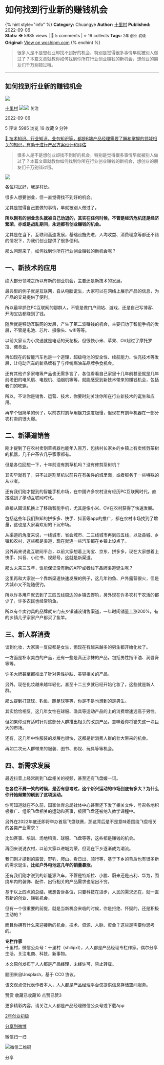 # 如何找到行业新的赚钱机会
{% hint style="info" %}
**Category:** Chuangye
**Author:** [十里村](https://www.woshipm.com/u/317763)
**Published:** 2022-09-06  
**Stats:** 👁️ 5985 views | 💬 5 comments | ⭐ 16 collects
**Tags:** `2年` `创业` `初级`
**Original:** [View on woshipm.com](https://www.woshipm.com/chuangye/5592534.html)
{% endhint %}
> 很多人是不是想创业却找不到好的机会，特别是觉得很多事情早就被别人做过了？本篇文章就教你如何找到你所在行业创业赚钱的新机会，想创业的朋友们千万别错过哦。

---

## 如何找到行业新的赚钱机会

[![](https://static.woshipm.com/APP_U_202103_20210322104135_8170.jpeg?imageView2/1/w/72/h/72/q/100)](https://www.woshipm.com/u/317763)

[十里村](https://www.woshipm.com/u/317763) ![](https://static.woshipm.com/tag/1121_1@2x.png)![](https://static.woshipm.com/tag/2103_1@2x.png) 关注

2022-09-06

5 评论 5985 浏览 16 收藏 9 分钟

[🔗 技术知识、行业知识、业务知识等，都是B端产品经理需要了解和掌握的领域相关的知识，有助于进行产品方案设计和评估](https://ke.qidianla.com/courses/bcpm)

> 很多人是不是想创业却找不到好的机会，特别是觉得很多事情早就被别人做过了？本篇文章就教你如何找到你所在行业创业赚钱的新机会，想创业的朋友们千万别错过哦。

![](https://image.yunyingpai.com/wp/2022/09/2iaQSOKo1GrNVisbuSZ4.jpg)

各位村民好，我是村长。

很多人想要创业，但一直觉得找不到好的机会。

尤其是觉得自己要做的事情，早就被别人做过了。

**所以刚有的创业念头就被自己劝退的，其实在任何时候，不管是经济危机还是经济繁荣，亦或是战乱期间，永远都有创业赚钱的机会。**

尤其是在当下，互联网高速发展，基础设施先进，人均收益、消费理念等都还不错的情况下，为我们创业提供了很多便利。

那么问题来了，如何找到你所在行业创业赚钱的新机会呢？

## 一、新技术的应用

绝大部分领域之所以有新的创业机会，主要还是新技术的发展。

最典型的例子就是互联网，自从电脑诞生，大家可以在网络上展示产品的信息，为产品的交易提供了便利。

所以最早抓住PC互联网的那群人，不管是做门户网站、游戏，还是自己写博客、开淘宝店都赚到了钱。

随后就是移动互联网的发展，产生了第二波赚钱的机会，主要归功于智能手机的发展，不管是电池、芯片、摄像头、wifi等等。

以前大家认为小灵通就是电话的天花板，但很快小米、苹果、OV超过了摩托罗拉、诺基亚。

再如现在的智能汽车也是一个道理，超级电池的安全性、续航能力、快充技术等发展，让电动汽车的新品牌有了与传统燃油车品牌争食机会。

还有其他许多家电等产品也无需多言了，各位看看自己家里十几年前甚至就是几年前老旧的电风扇、电视机、油烟机等等，就能感受到新技术带来的赚钱机会，包括我们的吃穿。

所以，不论你是销售、运营、技术，你要时刻关注你所在行业新技术的诞生和应用。

再举个很简单的例子，以前农村割草用镰刀速度极慢，但现在有割草机器在一部分农村卖的很火爆。

## 二、新渠道销售

刚才提到了在农村卖割草机器也能年入百万，包括村长家乡的乡镇上有卖修剪茶树的机器，几千户茶农几乎家家都有。

但是各位回想一下，十年前没有割草机吗？没有修剪茶树机？

其实早就有了，只不过是割草机以前只在有条件的城里面，或者服务于一些特殊的从业者。

还有我们刚才提到的智能手机市场，在中国许多农村没有经历PC互联网时代，直接跳到了移动互联网时代。

直接从固话机换上了移动智能手机，尤其是像小米、OV在农村获得了快速发展。

包括这些年我们熟知的拼多多、快手、抖音等app的推广，都在农村市场找到了增量，这也是大家喜欢用的下沉市场。

从渠道的角度来说，一线城市、省会城市、二三线城市再到四五线，以及县城、乡镇和农村，这些都是渠道，现在就连一些汽车都在乡镇上设点了。

另外再来说说互联网平台，以前大家想着上淘宝、京东、拼多多，现在大家想着上快手、抖音、小红书、视频号，这就是新渠道。

那么未来三五年，谁能保证没有新的APP或者线下品牌渠道诞生呢？

这里再和大家说一个靠新渠道快速发展的例子，这几年钓鱼、户外露营很火，但是大城市又不能随便钓。

所以许多用户就去到了三四五线周边的乡镇去野钓，另外现在许多农村干农活的都少了，许多农民也经常钓鱼。

所以有个卖钓具的品牌就专门去乡镇铺设销售渠道，一年时间销量上涨200%，有的乡镇几乎家家户户都买了鱼竿。

## 三、新人群消费

谈到化妆，大家第一反应都是女生，但现在有越来越多的男生都开始化妆了。

一方面是补水美白的产品，还有一些是真正涂抹的产品，包括男性指甲油、润唇膏等等。

许多大牌甚至都推出了针对男性护肤、美容相关的产品。

另外，现在化妆越来越年轻化，甚至十二三岁就已经开始化妆了，这些就是新人群。

那么提到打篮球、钓鱼、踢足球等等，你是不是也想到的是男生。

其实恰恰相反，这几年女性在球服、渔具等运动产品的上的消费增速远高于男性。

但如果你没有适时针对这部分人群推出相关的改良产品，意味着你将错失这一块巨大的市场。

还有，这几年中性服装的发展也很快，这都是新消费人群的壮大带来的机会。

再如二次元人群带来的服装、图书、影视、玩具等等机会。

## 四、新需求发展

最近抖音上经常刷到飞盘相关的视频，甚至还有飞盘媛一词。

**在各位不屑一笑的时候，是否有思考过，这个新兴运动的市场到底有多大？为什么你开始频繁的刷到了这项运动。**

你可知道就在不久前，国家体育总局社体中心甚至还下发了相关文件，号召各地积极推广、组织飞盘相关的运动和赛事，极限飞盘还被纳入教学课程中。

另外在2022年底还即将举办首届飞盘联赛，那这背后是不是意味着围绕飞盘相关的各类产业需求？

比如赛事、培训、场地租赁、球服、飞盘等等，这些都是赚钱的机会。

再回来说说农村，以前大家以进城为荣，但现在下乡逐渐成为潮流。

我们刚才提到的露营、野钓、爬山、看日出、骑行等，基于下乡的背后也有很多新的需求诞生，**比如户外电池这几年的销量暴涨。**

还有我们刚才说到的新能源汽车，不管是特斯拉、小鹏、蔚来还是吉利、华为，围绕车内的装饰、配件、出行相关的产品需求也层出不穷。

基于以上四点的总结，我想告诉各位，只要科技在进步，人民的需求还在，就一直有新的创业、赚钱机会。

但有一个很重要的前提，就是当新机会来临的时候，你是拒绝、怀疑的，还是积极主动的？

而且你拥有什么来迎接新的机会，技术、资源、人脉、资金？这些是需要你思考的。

**专栏作家**  
十里村，微信公众号：十里村（shilipxl），人人都是产品经理专栏作家。偶尔分享生活，关注电商、科技，新事物。

本文原创发布于人人都是产品经理，未经许可，禁止转载。

题图来自Unsplash，基于 CC0 协议。

该文观点仅代表作者本人，人人都是产品经理平台仅提供信息存储空间服务。

赞赏 收藏已收藏16 点赞已赞3

更多精彩内容，请关注人人都是产品经理微信公众号或下载App

[2年](https://www.woshipm.com/tag/2%e5%b9%b4)[创业](https://www.woshipm.com/tag/venture)[初级](https://www.woshipm.com/tag/%e5%88%9d%e7%ba%a7)

[分享到微博](https://service.weibo.com/share/share.php?appkey=2775287854&title=如何找到行业新的赚钱机会&url=https://www.woshipm.com/chuangye/5592534.html&pic=https://image.yunyingpai.com/wp/2022/09/2iaQSOKo1GrNVisbuSZ4.jpg)

微信扫一扫

![微信二维码](https://api.pwmqr.com/qrcode/create/?url=https://www.woshipm.com/chuangye/5592534.html)

分享